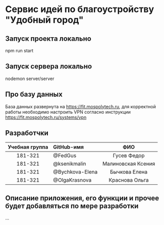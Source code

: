 # Сервис идей по благоустройству "Удобный город"

## Запуск проекта локально

npm run start

## Запуск сервера локально

nodemon server/server

## Про базу данных

База данных развернута на https://fit.mospolytech.ru, для корректной работы необходимо настроить VPN согласно инструкции https://fit.mospolytech.ru/systems/vpn

## Разработчки

| Учебная группа |   GitHub-имя    |        ФИО         |
| :------------: | :-------------- | :----------------: |
|    181-321     |     @FedGus     |    Гусев Федор     |
|    181-321     |  @ksenikmalin   | Малиновская Ксения |
|    181-321     | @Bychkova-Elena |   Бычкова Елена    |
|    181-321     |  @OlgaKrasnova  |   Краснова Ольга   |

## Описание приложения, его функции и прочее будет добавляться по мере разработки

...
